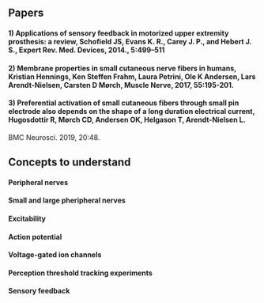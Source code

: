 ## Papers 

#### 1) Applications of sensory feedback in motorized upper extremity prosthesis: a review, Schofield JS, Evans K. R., Carey J. P., and Hebert J. S.,  Expert Rev. Med. Devices, 2014., 5:499–511

#### 2) Membrane properties in small cutaneous nerve fibers in humans, Kristian Hennings, Ken Steffen Frahm, Laura Petrini, Ole K Andersen, Lars Arendt-Nielsen, Carsten D Mørch, Muscle Nerve, 2017, 55:195-201. 

#### 3) Preferential activation of small cutaneous fibers through small pin electrode also depends on the shape of a long duration electrical current, Hugosdottir R, Mørch CD, Andersen OK, Helgason T, Arendt-Nielsen L.
BMC Neurosci. 2019, 20:48. 



## Concepts to understand 

#### Peripheral nerves
#### Small and large pheripheral nerves 
#### Excitability
#### Action potential 
#### Voltage-gated ion channels
#### Perception threshold tracking experiments 
#### Sensory feedback 

